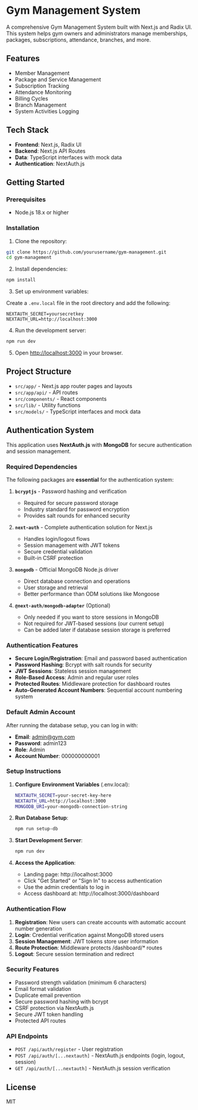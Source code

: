 # Gym Management System

A comprehensive Gym Management System built with Next.js and Radix UI. This system helps gym owners and administrators manage memberships, packages, subscriptions, attendance, branches, and more.

## Features

- Member Management
- Package and Service Management
- Subscription Tracking
- Attendance Monitoring
- Billing Cycles
- Branch Management
- System Activities Logging

## Tech Stack

- **Frontend**: Next.js, Radix UI
- **Backend**: Next.js API Routes
- **Data**: TypeScript interfaces with mock data
- **Authentication**: NextAuth.js

## Getting Started

### Prerequisites

- Node.js 18.x or higher

### Installation

1. Clone the repository:

```bash
git clone https://github.com/yourusername/gym-management.git
cd gym-management
```

2. Install dependencies:

```bash
npm install
```

3. Set up environment variables:

Create a `.env.local` file in the root directory and add the following:

```
NEXTAUTH_SECRET=yoursecretkey
NEXTAUTH_URL=http://localhost:3000
```

4. Run the development server:

```bash
npm run dev
```

5. Open [http://localhost:3000](http://localhost:3000) in your browser.

## Project Structure

- `src/app/` - Next.js app router pages and layouts
- `src/app/api/` - API routes
- `src/components/` - React components
- `src/lib/` - Utility functions
- `src/models/` - TypeScript interfaces and mock data

## Authentication System

This application uses **NextAuth.js** with **MongoDB** for secure authentication and session management.

### Required Dependencies

The following packages are **essential** for the authentication system:

1. **`bcryptjs`** - Password hashing and verification
   - Required for secure password storage
   - Industry standard for password encryption
   - Provides salt rounds for enhanced security

2. **`next-auth`** - Complete authentication solution for Next.js
   - Handles login/logout flows
   - Session management with JWT tokens
   - Secure credential validation
   - Built-in CSRF protection

3. **`mongodb`** - Official MongoDB Node.js driver
   - Direct database connection and operations
   - User storage and retrieval
   - Better performance than ODM solutions like Mongoose

4. **`@next-auth/mongodb-adapter`** (Optional)
   - Only needed if you want to store sessions in MongoDB
   - Not required for JWT-based sessions (our current setup)
   - Can be added later if database session storage is preferred

### Authentication Features

- **Secure Login/Registration**: Email and password based authentication
- **Password Hashing**: Bcrypt with salt rounds for security
- **JWT Sessions**: Stateless session management
- **Role-Based Access**: Admin and regular user roles
- **Protected Routes**: Middleware protection for dashboard routes
- **Auto-Generated Account Numbers**: Sequential account numbering system

### Default Admin Account

After running the database setup, you can log in with:
- **Email**: admin@gym.com
- **Password**: admin123
- **Role**: Admin
- **Account Number**: 000000000001

### Setup Instructions

1. **Configure Environment Variables** (.env.local):
   ```bash
   NEXTAUTH_SECRET=your-secret-key-here
   NEXTAUTH_URL=http://localhost:3000
   MONGODB_URI=your-mongodb-connection-string
   ```

2. **Run Database Setup**:
   ```bash
   npm run setup-db
   ```

3. **Start Development Server**:
   ```bash
   npm run dev
   ```

4. **Access the Application**:
   - Landing page: http://localhost:3000
   - Click "Get Started" or "Sign In" to access authentication
   - Use the admin credentials to log in
   - Access dashboard at: http://localhost:3000/dashboard

### Authentication Flow

1. **Registration**: New users can create accounts with automatic account number generation
2. **Login**: Credential verification against MongoDB stored users
3. **Session Management**: JWT tokens store user information
4. **Route Protection**: Middleware protects /dashboard/* routes
5. **Logout**: Secure session termination and redirect

### Security Features

- Password strength validation (minimum 6 characters)
- Email format validation
- Duplicate email prevention
- Secure password hashing with bcrypt
- CSRF protection via NextAuth.js
- Secure JWT token handling
- Protected API routes

### API Endpoints

- `POST /api/auth/register` - User registration
- `POST /api/auth/[...nextauth]` - NextAuth.js endpoints (login, logout, session)
- `GET /api/auth/[...nextauth]` - NextAuth.js session verification

## License

MIT
